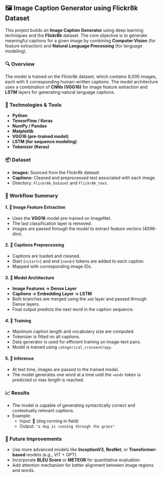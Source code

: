 ## 🖼️ Image Caption Generator using Flickr8k Dataset

This project builds an **Image Caption Generator** using deep learning techniques and the **Flickr8k** dataset. The core objective is to generate meaningful captions for a given image by combining **Computer Vision** (for feature extraction) and **Natural Language Processing** (for language modeling).

### 🔍 Overview

The model is trained on the Flickr8k dataset, which contains 8,000 images, each with 5 corresponding human-written captions. The model architecture uses a combination of **CNNs (VGG16)** for image feature extraction and **LSTM** layers for generating natural language captions.


### 🧰 Technologies & Tools
- **Python**
- **TensorFlow / Keras**
- **NumPy / Pandas**
- **Matplotlib**
- **VGG16 (pre-trained model)**
- **LSTM (for sequence modeling)**
- **Tokenizer (Keras)**


### 📦 Dataset
- **Images:** Sourced from the Flickr8k dataset.
- **Captions:** Cleaned and preprocessed text associated with each image.
- Directory: `Flickr8k_Dataset` and `Flickr8k_text`.

### 📌 Workflow Summary

#### 1. 📁 **Image Feature Extraction**
- Uses the **VGG16** model pre-trained on ImageNet.
- The last classification layer is removed.
- Images are passed through the model to extract feature vectors (4096-dim).

#### 2. 📝 **Captions Preprocessing**
- Captions are loaded and cleaned.
- Start (`<start>`) and end (`<end>`) tokens are added to each caption.
- Mapped with corresponding image IDs.

#### 3. 🧠 **Model Architecture**
- **Image Features → Dense Layer**
- **Captions → Embedding Layer → LSTM**
- Both branches are merged using the `add` layer and passed through Dense layers.
- Final output predicts the next word in the caption sequence.

#### 4. 🧪 **Training**
- Maximum caption length and vocabulary size are computed.
- Tokenizer is fitted on all captions.
- Data generator is used for efficient training on image-text pairs.
- Model is trained using `categorical_crossentropy`.

#### 5. 🔮 **Inference**
- At test time, images are passed to the trained model.
- The model generates one word at a time until the `<end>` token is predicted or max length is reached.


### 📈 Results
- The model is capable of generating syntactically correct and contextually relevant captions.
- Example:
  - Input: 🐶 (dog running in field)
  - Output: `"a dog is running through the grass"`


### 🚀 Future Improvements
- Use more advanced models like **InceptionV3**, **ResNet**, or **Transformer-based** models (e.g., ViT + GPT).
- Incorporate **BLEU Score** or **METEOR** for quantitative evaluation.
- Add attention mechanism for better alignment between image regions and words.

